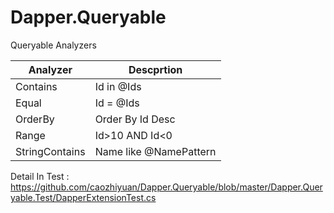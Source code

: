 # Dapper.Queryable


Queryable Analyzers

| Analyzer  |   Descprtion     |
| ------    |    ------        |
| Contains  | Id in @Ids       |
| Equal     | Id = @Ids        |
| OrderBy   | Order By Id Desc |
| Range     | Id>10 AND Id<0   |
| StringContains | Name like @NamePattern |

Detail In Test : https://github.com/caozhiyuan/Dapper.Queryable/blob/master/Dapper.Queryable.Test/DapperExtensionTest.cs

